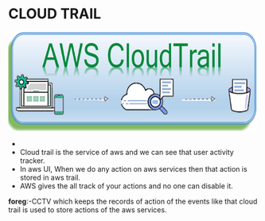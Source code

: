 # **CLOUD TRAIL**

<img src="images/awstrail.png" width=500 height=200>

* 
* Cloud trail is the service of aws and we can see that  user activity tracker.
* In aws UI, When we do any action on aws services then that action is stored in aws trail.
* AWS gives the all track of your actions and no one can disable it.

**foreg**:-CCTV which keeps the records of action of the events like that cloud trail is used to store actions of the aws services.

